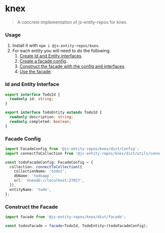 # knex
> A concrete implementation of js-entity-repos for knex.

### Usage
1. Install it with `npm i @js-entity-repos/knex`.
1. For each entity you will need to do the following.
    1. [Create Id and Entity interfaces](#id-and-entity-interface).
    1. [Create a facade config](#facade-config).
    1. [Construct the facade with the config and interfaces](#calling-the-facade).
    1. [Use the facade](https://github.com/js-entity-repos/core/blob/master/docs/facade.md).

### Id and Entity Interface

```ts
export interface TodoId {
  readonly id: string;
}

export interface TodoEntity extends TodoId {
  readonly description: string;
  readonly completed: boolean;
}
```

### Facade Config

```ts
import FacadeConfig from '@js-entity-repos/knex/dist/Config';
import connectToCollection from '@js-entity-repos/knex/dist/utils/connectToCollection';

const todoFacadeConfig: FacadeConfig = {
  collection: connectToCollection({
    collectionName: 'todos',
    dbName: 'todoapp',
    url: 'knexdb://localhost:27017',
  }),
  entityName: 'todo',
};
```

### Construct the Facade

```ts
import facade from '@js-entity-repos/knex/dist/facade';

const todosFacade = facade<TodoId, TodoEntity>(todoFacadeConfig);
```
